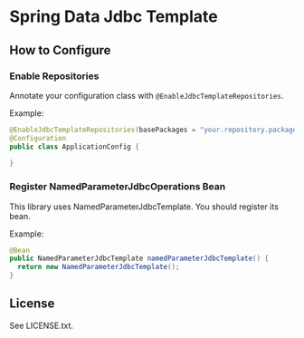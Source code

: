 # Spring Data Jdbc Template

## How to Configure
### Enable Repositories
Annotate your configuration class with `@EnableJdbcTemplateRepositories`.

Example:
```java
@EnableJdbcTemplateRepositories(basePackages = "your.repository.package")
@Configuration
public class ApplicationConfig {
    
} 
```

### Register NamedParameterJdbcOperations Bean
This library uses NamedParameterJdbcTemplate.
You should register its bean.

Example:
```java
@Bean
public NamedParameterJdbcTemplate namedParameterJdbcTemplate() {
  return new NamedParameterJdbcTemplate();
}
``` 

## License
See LICENSE.txt.
